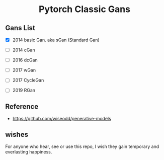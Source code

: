 <div align="center">

# Pytorch Classic Gans

</div>

## Gans List
+ [x] 2014 basic Gan. aka sGan (Standard Gan)
+ [ ] 2014 cGan
+ [ ] 2016 dcGan
+ [ ] 2017 wGan
+ [ ] 2017 CycleGan
+ [ ] 2019 RGan


## Reference
+ https://github.com/wiseodd/generative-models

## wishes
For anyone who hear, see or use this repo, I wish they gain temporary and everlasting happiness.